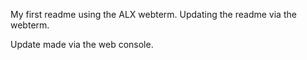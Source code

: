 My first readme using the ALX webterm.
Updating the readme via the webterm.

Update made via the web console.
